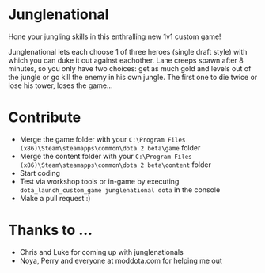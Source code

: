 # Junglenational

Hone your jungling skills in this enthralling new 1v1 custom game! 

Junglenational lets each choose 1 of three heroes (single draft style) with which you can duke it out against eachother. 
Lane creeps spawn after 8 minutes, so you only have two choices: 
get as much gold and levels out of the jungle or go kill the enemy in his own jungle. 
The first one to die twice or lose his tower, loses the game...

# Contribute
* Merge the game folder with your `C:\Program Files (x86)\Steam\steamapps\common\dota 2 beta\game` folder
* Merge the content folder with your `C:\Program Files (x86)\Steam\steamapps\common\dota 2 beta\content` folder
* Start coding
* Test via workshop tools or in-game by executing `dota_launch_custom_game junglenational dota` in the console
* Make a pull request :)

# Thanks to ...
* Chris and Luke for coming up with junglenationals
* Noya, Perry and everyone at moddota.com for helping me out
